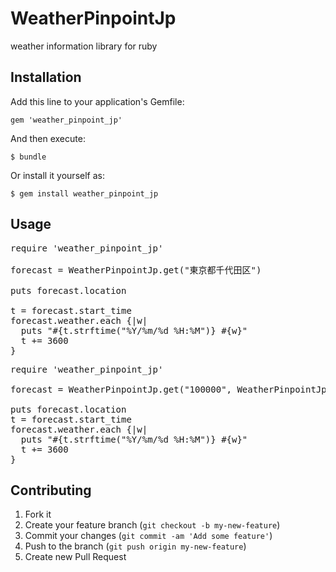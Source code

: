 # WeatherPinpointJp

weather information library for ruby

## Installation

Add this line to your application's Gemfile:

    gem 'weather_pinpoint_jp'

And then execute:

    $ bundle

Or install it yourself as:

    $ gem install weather_pinpoint_jp

## Usage

<pre>
require 'weather_pinpoint_jp'

forecast = WeatherPinpointJp.get("東京都千代田区")

puts forecast.location

t = forecast.start_time
forecast.weather.each {|w|
  puts "#{t.strftime("%Y/%m/%d %H:%M")} #{w}"
  t += 3600
}
</pre>

<pre>
require 'weather_pinpoint_jp'

forecast = WeatherPinpointJp.get("100000", WeatherPinpointJp::POSTAL_CODE)

puts forecast.location
t = forecast.start_time
forecast.weather.each {|w|
  puts "#{t.strftime("%Y/%m/%d %H:%M")} #{w}"
  t += 3600
}
</pre>

## Contributing

1. Fork it
2. Create your feature branch (`git checkout -b my-new-feature`)
3. Commit your changes (`git commit -am 'Add some feature'`)
4. Push to the branch (`git push origin my-new-feature`)
5. Create new Pull Request
